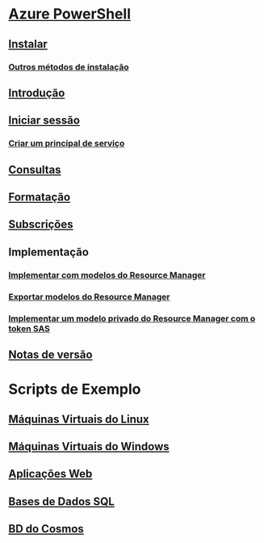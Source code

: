 # [Azure PowerShell](../overview.md)
## [Instalar](../install-azurerm-ps.md)
### [Outros métodos de instalação](../other-install.md)
## [Introdução](../get-started-azureps.md)
## [Iniciar sessão](../authenticate-azureps.md)
### [Criar um principal de serviço](../create-azure-service-principal-azureps.md)
## [Consultas](../queries-azureps.md)
## [Formatação](../formatting-output.md)
## [Subscrições](../manage-subscriptions-azureps.md)

## Implementação
### [Implementar com modelos do Resource Manager](https://docs.microsoft.com/en-us/azure/azure-resource-manager/resource-group-template-deploy)
### [Exportar modelos do Resource Manager](https://docs.microsoft.com/en-us/azure/azure-resource-manager/resource-manager-export-template-powershell)
### [Implementar um modelo privado do Resource Manager com o token SAS](https://docs.microsoft.com/en-us/azure/azure-resource-manager/resource-manager-powershell-sas-token)

## [Notas de versão](release-notes-azureps.md)

# Scripts de Exemplo
## [Máquinas Virtuais do Linux](https://docs.microsoft.com/en-us/azure/virtual-machines/linux/powershell-samples?toc=%2fpowershell%2fmodule%2ftoc.json)
## [Máquinas Virtuais do Windows](https://docs.microsoft.com/en-us/azure/virtual-machines/windows/powershell-samples?toc=%2fpowershell%2fmodule%2ftoc.json)
## [Aplicações Web](https://docs.microsoft.com/azure/app-service-web/app-service-powershell-samples?toc=%2fpowershell%2fmodule%2ftoc.json)
## [Bases de Dados SQL](https://docs.microsoft.com/azure/sql-database/sql-database-powershell-samples?toc=%2fpowershell%2fmodule%2ftoc.json)
## [BD do Cosmos](https://docs.microsoft.com/azure/cosmos-db/powershell-samples?toc=%2fpowershell%2fmodules%2ftoc.json)
